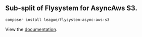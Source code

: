 ## Sub-split of Flysystem for AsyncAws S3.

```bash
composer install league/flysystem-async-aws-s3
```

View the [documentation](https://flysystem.thephpleague.com/v2/docs/adapter/async-aws-s3/).
